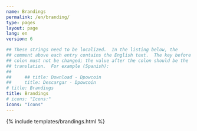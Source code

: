 ```yaml
---
name: Brandings
permalink: /en/branding/
type: pages
layout: page
lang: en
version: 6

## These strings need to be localized.  In the listing below, the
## comment above each entry contains the English text.  The key before the
## colon must not be changed; the value after the colon should be the
## translation.  For example (Spanish):
##
##     ## title: Download - Dpowcoin
##     title: Descargar - Dpowcoin
# title: Brandings
title: Brandings
# icons: "Icons:"
icons: "Icons"
---
```


{% include templates/brandings.html %}
